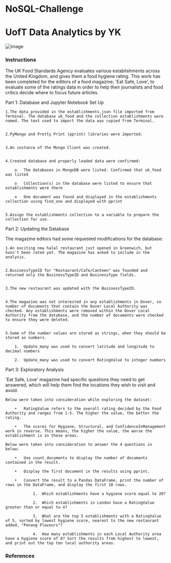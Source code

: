 # NoSQL-Challenge
# UofT Data Analytics by YK

![image](https://github.com/YargKlnc/NoSQL-Challenge/assets/142269763/1a2afaab-d943-4cec-a210-f426e6c40b0d)

### Instructions
The UK Food Standards Agency evaluates various establishments across the United Kingdom, and gives them a food hygiene rating. This work has been completed for the editors of a food magazine; 'Eat Safe, Love', to evaluate some of the ratings data in order to help their journalists and food critics decide where to focus future articles.



Part 1: Database and Jupyter Notebook Set Up

    1.The data provided in the establishments.json file imported from Terminal. The database uk_food and the collection establishments were named. The text used to import the data was copied from Terminal.

    
    2.PyMongo and Pretty Print (pprint) libraries were imported.

    
    3.An instance of the Mongo Client was created.

    
    4.Created database and properly loaded data were confirmed:
        
        o	The databases in MongoDB were listed. Confirmed that uk_food was listed
        
        o	Collection(s) in the database were listed to ensure that establishments were there
        
        o	One document was found and displayed in the establishments collection using find_one and displayed with pprint


    5.Assign the establishments collection to a variable to prepare the collection for use.



Part 2: Updating the Database

The magazine editors had some requested modifications for the database:


    1.An exciting new halal restaurant just opened in Greenwich, but hasn't been rated yet. The magazine has asked to include in the analysis.


    2.BusinessTypeID for "Restaurant/Cafe/Canteen" was founded and returned only the BusinessTypeID and BusinessType fields.


    3.The new restaurant was updated with the BusinessTypeID.


    4.The magazine was not interested in any establishments in Dover, so number of documents that contain the Dover Local Authority was checked. Any establishments were removed within the Dover Local Authority from the database, and the number of documents were checked
    to ensure they were deleted.


    5.Some of the number values are stored as strings, when they should be stored as numbers.
        
        1.	Update_many was used to convert latitude and longitude to decimal numbers
        
        2.	Update_many was used to convert RatingValue to integer numbers



Part 3: Exploratory Analysis

'Eat Safe, Love' magazine had specific questions they need to get answered, which will help them find the locations they wish to visit and avoid.

    Below were taken into consideration while exploring the dataset:
    
        •	RatingValue refers to the overall rating decided by the Food Authority and ranges from 1-5. The higher the value, the better the rating.

        •	The scores for Hygiene, Structural, and ConfidenceInManagement work in reverse. This means, the higher the value, the worse the establishment is in these areas.

    Below were taken into consideration to answer the 4 questions in below:
    
        •	Use count_documents to display the number of documents contained in the result.

        •	Display the first document in the results using pprint.

        •	Convert the result to a Pandas DataFrame, print the number of rows in the DataFrame, and display the first 10 rows.

                1.	Which establishments have a hygiene score equal to 20?

                2.	Which establishments in London have a RatingValue greater than or equal to 4?

                3.	What are the top 5 establishments with a RatingValue of 5, sorted by lowest hygiene score, nearest to the new restaurant added, "Penang Flavours"?

                4.	How many establishments in each Local Authority area have a hygiene score of 0? Sort the results from highest to lowest, and print out the top ten local authority areas.

### References 


